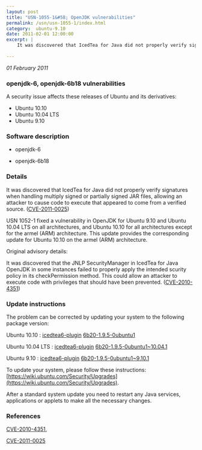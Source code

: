 ```yaml
---
layout: post
title: "USN-1055-1&#58; OpenJDK vulnerabilities"
permalink: /usn/usn-1055-1/index.html
category:  ubuntu-9.10
date: 2011-02-01 12:00:00
excerpt: |
    It was discovered that IcedTea for Java did not properly verify signatures when handling multiply signed or partially signed JAR files, allowing an attacker to cause code to execute that appeared to come from a verified source. ([CVE-2011-0025](http://people.ubuntu.com/~ubuntu-security/cve/CVE-2011-0025))
    
--- 
```

 
 

*01 February 2011*

### openjdk-6, openjdk-6b18 vulnerabilities

A security issue affects these releases of Ubuntu and its derivatives:

* Ubuntu 10.10
* Ubuntu 10.04 LTS
* Ubuntu 9.10

### Software description

* openjdk-6 

* openjdk-6b18 

### Details

It was discovered that IcedTea for Java did not properly verify signatures when handling multiply signed or partially signed JAR files, allowing an attacker to cause code to execute that appeared to come from a verified source. ([CVE-2011-0025](http://people.ubuntu.com/~ubuntu-security/cve/CVE-2011-0025))

USN 1052-1 fixed a vulnerability in OpenJDK for Ubuntu 9.10 and Ubuntu 10.04 LTS on all architectures, and Ubuntu 10.10 for all architectures except for the armel (ARM) architecture. This update provides the corresponding update for Ubuntu 10.10 on the armel (ARM) architecture.

Original advisory details:

 It was discovered that the JNLP SecurityManager in IcedTea for Java OpenJDK in some instances failed to properly apply the intended scurity policy in its checkPermission method. This could allow an attacker to execute code with privileges that should have been prevented. ([CVE-2010-4351](http://people.ubuntu.com/~ubuntu-security/cve/CVE-2010-4351)) 

### Update instructions

The problem can be corrected by updating your system to the following package version:

Ubuntu 10.10
 : [icedtea6-plugin](https://launchpad.net/ubuntu/+source/openjdk-6) <span> [6b20-1.9.5-0ubuntu1](https://launchpad.net/ubuntu/+source/openjdk-6/6b20-1.9.5-0ubuntu1) </span> 

Ubuntu 10.04 LTS
 : [icedtea6-plugin](https://launchpad.net/ubuntu/+source/openjdk-6) <span> [6b20-1.9.5-0ubuntu1~10.04.1](https://launchpad.net/ubuntu/+source/openjdk-6/6b20-1.9.5-0ubuntu1~10.04.1) </span> 

Ubuntu 9.10
 : [icedtea6-plugin](https://launchpad.net/ubuntu/+source/openjdk-6) <span> [6b20-1.9.5-0ubuntu1~9.10.1](https://launchpad.net/ubuntu/+source/openjdk-6/6b20-1.9.5-0ubuntu1~9.10.1) </span> 

To update your system, please follow these instructions: [https://wiki.ubuntu.com/Security/Upgrades](https://wiki.ubuntu.com/Security/Upgrades).

After a standard system update you need to restart any Java services, applications or applets to make all the necessary changes. 

### References

 
 [CVE-2010-4351](http://people.ubuntu.com/~ubuntu-security/cve/CVE-2010-4351), 

 [CVE-2011-0025](http://people.ubuntu.com/~ubuntu-security/cve/CVE-2011-0025)
 

